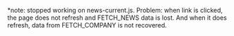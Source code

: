 *note: stopped working on news-current.js. Problem: when link is clicked, the page does not refresh and FETCH_NEWS
data is lost. And when it does refresh, data from FETCH_COMPANY is not recovered. 